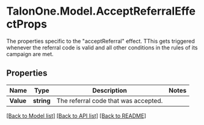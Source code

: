 # TalonOne.Model.AcceptReferralEffectProps
The properties specific to the \"acceptReferral\" effect. TThis gets triggered whenever the referral code is valid and all other conditions in the rules of its campaign are met.
## Properties

Name | Type | Description | Notes
------------ | ------------- | ------------- | -------------
**Value** | **string** | The referral code that was accepted. | 

[[Back to Model list]](../README.md#documentation-for-models) [[Back to API list]](../README.md#documentation-for-api-endpoints) [[Back to README]](../README.md)

